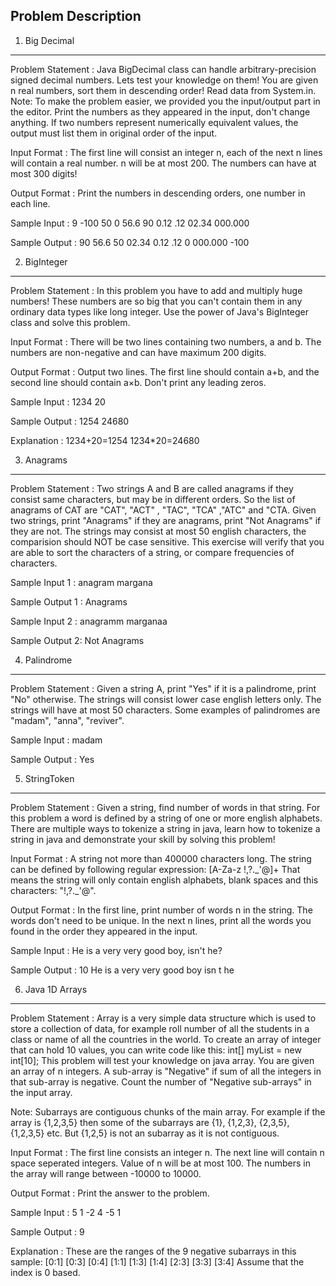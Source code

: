 Problem Description
--------------------

1. Big Decimal
---------------

Problem Statement :
Java BigDecimal class can handle arbitrary-precision signed decimal numbers. Lets test your knowledge on them!
You are given n real numbers, sort them in descending order! Read data from System.in.
Note: To make the problem easier, we provided you the input/output part in the editor. Print the numbers as they appeared in the input, don't change anything. If two numbers represent numerically equivalent values, the output must list them in original order of the input.

Input Format :
The first line will consist an integer n, each of the next n lines will contain a real number. n will be at most 200. The numbers can have at most 300 digits!

Output Format :
Print the numbers in descending orders, one number in each line.

Sample Input :
9
-100
50
0
56.6
90
0.12
.12
02.34
000.000

Sample Output :
90
56.6
50
02.34
0.12
.12
0
000.000
-100


2. BigInteger
--------------

Problem Statement :
In this problem you have to add and multiply huge numbers! These numbers are so big that you can't contain them in any ordinary data types like long integer.
Use the power of Java's BigInteger class and solve this problem.

Input Format :
There will be two lines containing two numbers, a and b. The numbers are non-negative and can have maximum 200 digits.

Output Format :
Output two lines. The first line should contain a+b, and the second line should contain a×b. Don't print any leading zeros.

Sample Input :
1234
20

Sample Output :
1254
24680

Explanation :
1234+20=1254
1234*20=24680

3. Anagrams
------------
Problem Statement :
Two strings A and B are called anagrams if they consist same characters, but may be in different orders. So the list of anagrams of CAT are "CAT", "ACT" , "TAC", "TCA" ,"ATC" and "CTA.
Given two strings, print "Anagrams" if they are anagrams, print "Not Anagrams" if they are not. The strings may consist at most 50 english characters, the comparision should NOT be case sensitive.
This exercise will verify that you are able to sort the characters of a string, or compare frequencies of characters.

Sample Input 1 : 
anagram
margana

Sample Output 1 :
Anagrams

Sample Input 2 :
anagramm
marganaa

Sample Output 2:
Not Anagrams

4. Palindrome
--------------
Problem Statement :
Given a string A, print "Yes" if it is a palindrome, print "No" otherwise. The strings will consist lower case english letters only. The strings will have at most 50 characters.
Some examples of palindromes are "madam", "anna", "reviver".

Sample Input :
madam 

Sample Output :
Yes

5. StringToken
--------------
Problem Statement :
Given a string, find number of words in that string. For this problem a word is defined by a string of one or more english alphabets.
There are multiple ways to tokenize a string in java, learn how to tokenize a string in java and demonstrate your skill by solving this problem!

Input Format :
A string not more than 400000 characters long. The string can be defined by following regular expression: [A-Za-z !,?.\_'@]+
That means the string will only contain english alphabets, blank spaces and this characters: "!,?._'@".

Output Format :
In the first line, print number of words n in the string. The words don't need to be unique. In the next n lines, print all the words you found in the order they appeared in the input.

Sample Input :
He is a very very good boy, isn't he?

Sample Output :
10
He
is
a
very
very
good
boy
isn
t
he

6. Java 1D Arrays
-----------------
Problem Statement :
Array is a very simple data structure which is used to store a collection of data, for example roll number of all the students in a class or name of all the countries in the world. To create an array of integer that can hold 10 values, you can write code like this:
int[] myList = new int[10];
This problem will test your knowledge on java array. 
You are given an array of n integers. A sub-array is "Negative" if sum of all the integers in that sub-array is negative. Count the number of "Negative sub-arrays" in the input array.

Note: Subarrays are contiguous chunks of the main array. For example if the array is {1,2,3,5} then some of the subarrays are {1}, {1,2,3}, {2,3,5}, {1,2,3,5} etc. But {1,2,5} is not an subarray as it is not contiguous.

Input Format :
The first line consists an integer n. The next line will contain n space seperated integers. Value of n will be at most 100. The numbers in the array will range between -10000 to 10000.

Output Format :
Print the answer to the problem.

Sample Input :
5
1 -2 4 -5 1

Sample Output :
9

Explanation :
These are the ranges of the 9 negative subarrays in this sample:
[0:1]
[0:3]
[0:4]
[1:1]
[1:3]
[1:4]
[2:3]
[3:3]
[3:4]
Assume that the index is 0 based.

